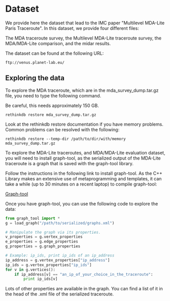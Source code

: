 # Dataset

We provide here the dataset that lead to the IMC paper "Multilevel MDA-Lite Paris Traceroute".
In this dataset, we provide four different files: 

The MDA traceroute survey, the Multilevel MDA-Lite traceroute survey, the MDA/MDA-Lite comparison, and the midar results.

The dataset can be found at the following URL:
```
ftp://venus.planet-lab.eu/
```

## Exploring the data

To explore the MDA traceroute, which are in the mda_survey_dump.tar.gz file, you need to type the following command.

Be careful, this needs approximately 150 GB.
```
rethinkdb restore mda_survey_dump.tar.gz
```

Look at the rethinkdb restore documentation if you have memory problems.
Common problems can be resolved with the following:
```
rethinkdb restore --temp-dir /path/to/dir/with/memory mda_survey_dump.tar.gz
```

To explore the MDA-Lite traceroutes, and MDA/MDA-Lite evaluation dataset, you will need to install graph-tool, as the
serialized output of the MDA-Lite traceroute is a graph that is saved with the graph-tool library.

Follow the instructions in the following link to install graph-tool. As the C++ Library makes an extensive use of metaprogramming and templates, it can take a while (up to 30 minutes on a recent laptop) to compile graph-tool: 

[Graph-tool](https://graph-tool.skewed.de)

Once you have graph-tool, you can use the following code to explore the data:

```python
from graph_tool import *
g = load_graph("/path/to/serialized/graphs.xml")

# Manipulate the graph via its properties.
v_properties = g.vertex_properties
e_properties = g.edge_properties
g_properties = g.graph_properties

# Example: ip_ids, print ip_ids of an ip_address
ip_address = g.vertex_properties["ip_address"]
ip_ids = g.vertex_properties["ip_ids"]
for v in g.vertices():
    if ip_address[v] == "an_ip_of_your_choice_in_the_traceroute":
        print ip_ids[v]

```

Lots of other properties are available in the graph. You can find a list of it in the head of the .xml file of the serialized traceroute.

<!--- ## Contributing

Please read [CONTRIBUTING.md](https://gist.github.com/PurpleBooth/b24679402957c63ec426) for details on our code of conduct, and the process for submitting pull requests to us.

## Versioning

We use [SemVer](http://semver.org/) for versioning. For the versions available, see the [tags on this repository](https://github.com/your/project/tags). 

## Authors

* **Billie Thompson** - *Initial work* - [PurpleBooth](https://github.com/PurpleBooth)

See also the list of [contributors](https://github.com/your/project/contributors) who participated in this project.

## License

This project is licensed under the MIT License - see the [LICENSE.md](LICENSE.md) file for details

## Acknowledgments

* Hat tip to anyone who's code was used
* Inspiration
* etc
-->
